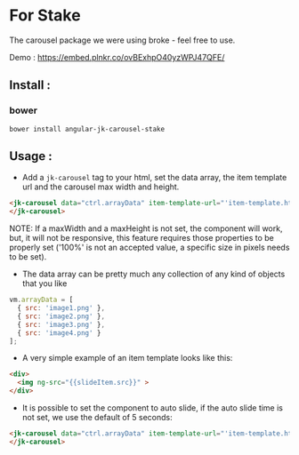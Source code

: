 # For Stake
The carousel package we were using broke - feel free to use. 

Demo : https://embed.plnkr.co/ovBExhpO40yzWPJ47QFE/

## Install :

### bower
`bower install angular-jk-carousel-stake`

## Usage :

 - Add a `jk-carousel` tag to your html, set the data array, the item template url and the carousel max width and height.
```html
<jk-carousel data="ctrl.arrayData" item-template-url="'item-template.html'" max-width="700" max-height="400" >
</jk-carousel>
```

  NOTE: If a maxWidth and a maxHeight is not set, the component will work, but, it will not be responsive, this feature requires those properties to be properly set ('100%' is not an accepted value, a specific size in pixels needs to be set).

 - The data array can be pretty much any collection of any kind of objects that you like
```js
vm.arrayData = [
  { src: 'image1.png' },
  { src: 'image2.png' },
  { src: 'image3.png' },
  { src: 'image4.png' }
];
```
 - A very simple example of an item template looks like this:
```html
<div>
  <img ng-src="{{slideItem.src}}" >
</div>
```
 - It is possible to set the component to auto slide, if the auto slide time is not set, we use the default of 5 seconds:
 ```html
 <jk-carousel data="ctrl.arrayData" item-template-url="'item-template.html'" auto-slide="true" auto-slide-time="1000" max-width="700" max-height="400" >
 </jk-carousel>
 ```


